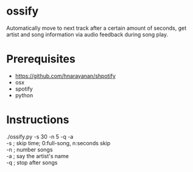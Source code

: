 # ossify

Automatically move to next track after a certain amount of seconds, get artist and song information via audio feedback during song play.

# Prerequisites
- https://github.com/hnarayanan/shpotify
- osx
- spotify
- python

# Instructions
./ossify.py -s 30 -n 5 -q -a<br/>
            -s ; skip time; 0:full-song, n:seconds skip<br/>
            -n ; number songs<br/>
            -a ; say the artist's name<br/>
            -q ; stop after songs<br/>
